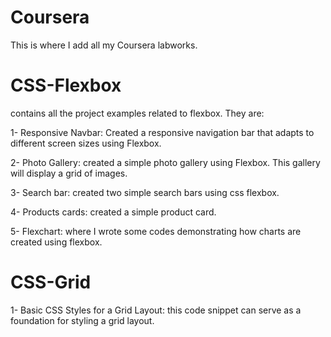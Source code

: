 # Coursera
This is where I add all my Coursera labworks.

# CSS-Flexbox
contains all the project examples related to flexbox. They are:

1- Responsive Navbar: 
Created a responsive navigation bar that adapts to different screen sizes
 using Flexbox. 

2- Photo Gallery:
created a simple photo gallery using Flexbox. This gallery will display a grid of images.

3- Search bar:
created two simple search bars using css flexbox.

4- Products cards:
created a simple product card.

5- Flexchart:
where I wrote some codes demonstrating how charts are created using flexbox.

# CSS-Grid

1- Basic CSS Styles for a Grid Layout: this code snippet can serve as a foundation for styling a grid layout.